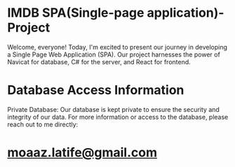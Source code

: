 # IMDB SPA(Single-page application)-Project
Welcome, everyone! Today, I'm excited to present our journey in developing a Single Page Web Application (SPA). Our project harnesses the power of Navicat for database, C# for the server, and React for frontend.


# Database Access Information
Private Database: Our database is kept private to ensure the security and integrity of our data.
For more information or access to the database, please reach out to me directly:
# moaaz.latife@gmail.com
